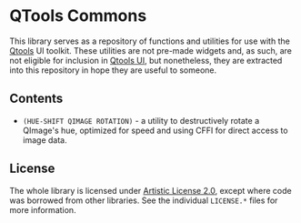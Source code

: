 # QTools Commons

This library serves as a repository of functions and utilities for use with the [Qtools](https://github.com/Shinmera/qtools) UI toolkit. These utilities are not pre-made widgets and, as such, are not eligible for inclusion in [Qtools UI](https://github.com/Shinmera/qtools-ui), but nonetheless, they are extracted into this repository in hope they are useful to someone.

## Contents

* `(HUE-SHIFT QIMAGE ROTATION)` - a utility to destructively rotate a QImage's hue, optimized for speed and using CFFI for direct access to image data.

## License

The whole library is licensed under [Artistic License 2.0](LICENSE), except where code was borrowed from other libraries. See the individual `LICENSE.*` files for more information.
